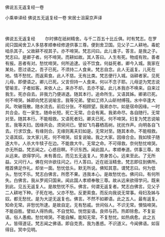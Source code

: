 佛说五无返复经一卷


小乘单译经
佛说五无返复经一卷
宋居士沮渠京声译


　　

佛说五无返复经
　　尔时佛在祇树精舍。与千二百五十比丘俱。时有梵志。在罗阅只国闻舍卫人多慈孝顺奉经修道供事三尊。便到舍卫国。见父子二人耕地。毒蛇啮杀其子。父故耕不视其子。亦不啼哭。梵志问曰。此儿谁子。答言。是我之子。梵志曰。是卿子者。何不啼哭。而耕如故。其人答曰。人生有死。物成有败。善者有报。恶者有对。愁忧啼哭。何所追逮。设不饮食。何益死者。卿今入城。我家在某处。愿过语之。吾子已死。不须持二人食来。梵志自念。此人无返复。儿死在地。情不愁忧。而返索食。此人不慈。无有比类。梵志便行入城。诣耕者家。见死儿母。即便语之。卿儿已死。父言但持一人食来。何以不念子耶。儿母逆为梵志说譬喻言。子者如客。来依人止。来亦不却。去亦不留。此儿本我亦不唤来。自来过我生。死亦自去。非我力乃便进退。随其本行。追命所生。又语其姊。卿弟已死。何不啼哭。姊即向梵志说喻言。我等兄弟。譬如工师入山斫材缚筏。水中卒逢大风。吹破筏散。随水流去。前后分张。不相顾望。我弟亦尔。如是宿命因缘。一时共合会。在一家生。随命长短。死亡无常。合会有离。我弟命尽。各自随行。无常对至。随其本行。不能相救。又语死者妇。卿夫已死。何不啼哭。妇复为梵志说喻言。我等夫妇。因缘共会。须臾间已。譬如飞鸟暮栖高树。扰扰作声。向明各自飞去。行求饮食。有缘则合。无缘则离夫妇如是。无常对至。随其本命。不能相救。又语其奴。汝大家儿死。何不啼哭。奴复说喻。我之大家。因缘合会。我如犊子随逐大牛。人杀大牛犊子在边。不能救大牛。无常之命。不可得救。奈何愁忧啼哭。亦无所益。梵志闻之。心惑目瞑。不识东西。闻此国人。孝顺奉道。供事三尊。故从远来。欲得学问。未有善应。而见五无返复人。劳身苦心。远来至此。了无所益。又问行人。佛在何许欲往问之。行人答曰。近在祇洹精舍。梵志即往到佛所。稽首佛足作礼。却坐一面。愁忧低头。默无所说。佛知其意。谓梵志曰。何为低头。愁忧不乐。梵志白佛言。所愿不果。违我本心。是故愁忧也。佛问曰。有何所失。白佛言。我从罗阅只国来。闻此国人孝顺奉敬三尊。故从远来欲得学问。既来到此。见五无返复人。是故愁忧不乐。佛言。何谓无返复者。梵志白佛言。见父子二人耕地下种。子死在地。父亦不愁。反更索食。而反向我说无常事。母妇及姊与奴。都无愁忧。是为大逆无返复也。佛言。不然不如卿语。此之五人。最有返复。知命无常。非愁忧所逮。是故自定。无有愁戚。世间俗人。不识无常。懊恼啼哭。不能自胜。譬如人得热病。不自觉知。恍惚妄语。良师与药。热即除愈。不复妄语。俗人愚痴。愁忧啼哭。不能自解。能知无常。不复愁忧。如热病愈。此之五人。皆得道证。梵志闻之佛语。即自克责。我为愚惑。不识道义。今闻佛语。如盲得目。冥中见明。


